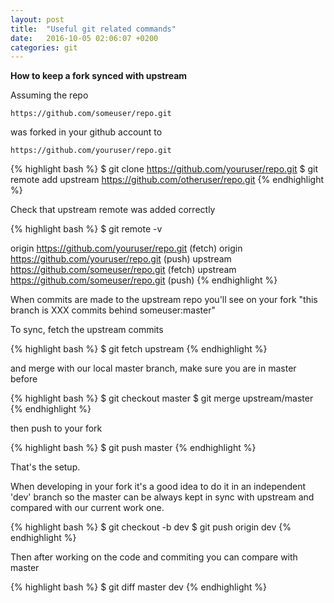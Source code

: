 ```yaml
---
layout: post
title:  "Useful git related commands"
date:   2016-10-05 02:06:07 +0200
categories: git
---
```


**How to keep a fork synced with upstream**


Assuming the repo 
```
https://github.com/someuser/repo.git
```
was forked in your github account to 
```
https://github.com/youruser/repo.git
```

{% highlight bash %}
$ git clone  https://github.com/youruser/repo.git
$ git remote add upstream https://github.com/otheruser/repo.git
{% endhighlight %}

Check that upstream remote was added correctly

{% highlight bash %}
$ git remote -v

origin    https://github.com/youruser/repo.git (fetch)
origin    https://github.com/youruser/repo.git (push)
upstream  https://github.com/someuser/repo.git (fetch)
upstream  https://github.com/someuser/repo.git (push)
{% endhighlight %}


When commits are made to the upstream repo you'll see on your fork "this branch
is XXX commits behind someuser:master"

To sync, fetch the upstream commits

{% highlight bash %}
$ git fetch upstream
{% endhighlight %}

and merge with our local master branch, make sure you are in master before

{% highlight bash %}
$ git checkout master
$ git merge upstream/master
{% endhighlight %}

then push to your fork

{% highlight bash %}
$ git push master
{% endhighlight %}



That's the setup.


When developing in your fork it's a good idea to do it in an independent 'dev' branch
so the master can be always kept in sync with upstream and compared with our current work one.

{% highlight bash %}
$ git checkout -b dev
$ git push origin dev
{% endhighlight %}

Then after working on the code and commiting you can compare with master

{% highlight bash %}
$ git diff master dev
{% endhighlight %}


